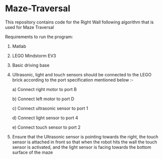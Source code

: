 # Maze-Traversal
This repository contains code for the Right Wall following algorithm that is used for Maze Traversal

Requirements to run the program:
  1) Matlab
  2) LEGO Mindstorm EV3
  3) Basic driving base
  4) Ultrasonic, light and touch sensors should be connected to the LEGO brick according to the port specification mentioned below :-
  
      a) Connect right motor to port B
      
      b) Connect left motor to port D
      
      c) Connect ultrasonic sensor to port 1
      
      d) Connect light sensor to port 4
      
      e) Connect touch sensor to port 2
  5) Ensure that the Ultrasonic sensor is pointing towards the right, the touch sensor is attached in front so that when the robot hits the wall the touch sensor is activated, and the light sensor is facing towards the bottom surface of the maze
